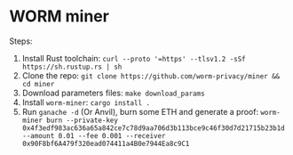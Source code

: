 # WORM miner

Steps:

1. Install Rust toolchain:
    `curl --proto '=https' --tlsv1.2 -sSf https://sh.rustup.rs | sh`
2. Clone the repo:
    `git clone https://github.com/worm-privacy/miner && cd miner`
3. Download parameters files:
    `make download_params`
4. Install `worm-miner`:
    `cargo install .`
5. Run `ganache -d` (Or Anvil), burn some ETH and generate a proof:
    `worm-miner burn --private-key 0x4f3edf983ac636a65a842ce7c78d9aa706d3b113bce9c46f30d7d21715b23b1d  --amount 0.01 --fee 0.001 --receiver 0x90F8bf6A479f320ead074411a4B0e7944Ea8c9C1`
